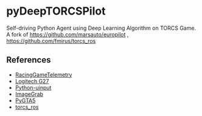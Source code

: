 # pyDeepTORCSPilot
Self-driving Python Agent using Deep Learning Algorithm on TORCS Game.
A fork of https://github.com/marsauto/europilot , https://github.com/fmirus/torcs_ros

## References
* [RacingGameTelemetry](https://github.com/BOSSoNe0013/RacingGameTelemetry)
* [Logitech G27](https://github.com/felixhummel/g27)
* [Python-uinput](http://tjjr.fi/sw/python-uinput/)
* [ImageGrab](https://github.com/ponty/pyscreenshot)
* [PyGTA5](https://github.com/Sentdex/pygta5)
* [torcs_ros](https://github.com/fmirus/torcs_ros)
